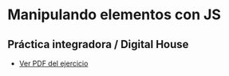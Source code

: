 # Manipulando elementos con JS
## Práctica integradora / Digital House

- <a href="https://github.com/YonPalac1/JS_Front-1/blob/master/M08C01%20-%20Ejercitaci%C3%B3n%20-%20Manipulando%20elementos%20con%20JavaScript.pdf">Ver PDF del ejercicio</a>
